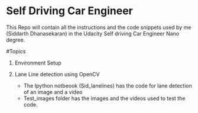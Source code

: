 # Self Driving Car Engineer
This Repo will contain all the instructions and the code snippets used by me (Siddarth Dhanasekaran) in the Udacity Self driving Car Engineer Nano degree. 

#Topics
1) Environment Setup

2) Lane Line detection using OpenCV
    - The Ipython notbeook (Sid_lanelines) has the code for lane detection of an image and a video
    - Test_images folder has the images and the videos used to test the code. 
    


